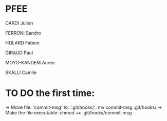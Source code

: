 # PFEE

CARDI Julien

FERRONI Sandro

HOLARD Fabien

GIRAUD Paul

MOYO-KANDEM Auren

SKALLI Camile


# TO DO the first time:

-> Move file: 'commit-msg' to: '.git/hooks/':
 mv commit-msg .git/hooks/
-> Make the file executable:
 chmod +x .git/hooks/commit-msg


